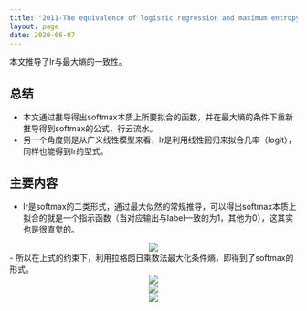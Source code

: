 ```yaml
---
title: "2011-The equivalence of logistic regression and maximum entropymodels "
layout: page
date: 2020-06-07
---
```


本文推导了lr与最大熵的一致性。


## 总结

- 本文通过推导得出softmax本质上所要拟合的函数，并在最大熵的条件下重新推导得到softmax的公式，行云流水。
- 另一个角度则是从广义线性模型来看，lr是利用线性回归来拟合几率（logit），同样也能得到lr的型式。

## 主要内容

- lr是softmax的二类形式，通过最大似然的常规推导，可以得出softmax本质上拟合的就是一个指示函数（当对应输出与label一致的为1，其他为0），这其实也是很直觉的。
<div style="text-align: center"><img src="/wiki/attach/images/lr-01.png" style="max-width:500px"></div>
- 所以在上式的约束下，利用拉格朗日乘数法最大化条件熵，即得到了softmax的形式。
<div style="text-align: center"><img src="/wiki/attach/images/lr-02.png" style="max-width:500px"></div>
<div style="text-align: center"><img src="/wiki/attach/images/lr-03.png" style="max-width:500px"></div>
<div style="text-align: center"><img src="/wiki/attach/images/lr-04.png" style="max-width:500px"></div>

